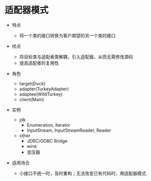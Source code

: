 # 适配器模式

- 特点
    - 将一个类的接口转换为客户期望的另一个类的接口

- 优点
    - 将目标类与适配者类解耦，引入适配器，从而无需修改源码
    - 提高适配者的复用性

- 角色
    - target(Duck)
    - adapter(TurkeyAdapter)
    - adaptee(WildTurkey)
    - client(Main)

- 实例
    - jdk
        - Enumeration, Iterator
        - InputStream, InputStreamReader, Reader
    - other
        - JDBC/ODBC Bridge
        - wine
        - 变压器

- 适用场合
    - 小接口不统一时，及时重构；无法改变已有代码时，用适配器模式


